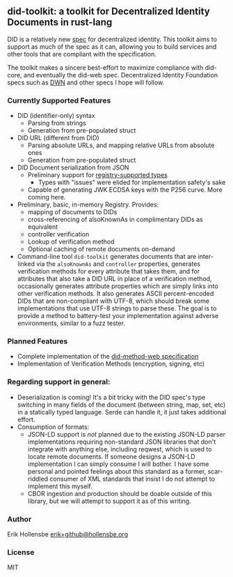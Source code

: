 ## did-toolkit: a toolkit for Decentralized Identity Documents in rust-lang

DID is a relatively new [spec](https://www.w3.org/TR/did-core/) for decentralized
identity. This toolkit aims to support as much of the spec as it can, allowing
you to build services and other tools that are compliant with the
specification.

The toolkit makes a sincere best-effort to maximize compliance with did-core,
and eventually the did-web spec. Decentralized Identity Foundation specs such
as [DWN](https://identity.foundation/decentralized-web-node/spec/) and other
specs I hope will follow.

### Currently Supported Features

-   DID (identifier-only) syntax
    -   Parsing from strings
    -   Generation from pre-populated struct
-   DID URL (different from DID)
    -   Parsing absolute URLs, and mapping relative URLs from absolute ones
    -   Generation from pre-populated struct
-   DID Document serialization from JSON
    -   Preliminary support for [registry-supported types](https://www.w3.org/TR/did-spec-registries/)
        -   Types with "issues" were elided for implementation safety's sake
    -   Capable of generating JWK ECDSA keys with the P256 curve. More coming here.
-   Preliminary, basic, in-memory Registry. Provides:
    -   mapping of documents to DIDs
    -   cross-referencing of alsoKnownAs in complimentary DIDs as equivalent
    -   controller verification
    -   Lookup of verification method
    -   Optional caching of remote documents on-demand
-   Command-line tool `did-toolkit` generates documents that are inter-linked via
    the `alsoKnownAs` and `controller` properties, generates verification methods
    for every attribute that takes them, and for attributes that also take a DID
    URL in place of a verification method, occasionally generates attribute
    properties which are simply links into other verification methods. It also
    generates ASCII percent-encoded DIDs that are non-compliant with UTF-8,
    which should break some implementations that use UTF-8 strings to parse
    these. The goal is to provide a method to battery-test your implementation
    against adverse environments, similar to a fuzz tester.

### Planned Features

-   Complete implementation of the [did-method-web specification](https://w3c-ccg.github.io/did-method-web/)
-   Implementation of Verification Methods (encryption, signing, etc)

### Regarding support in general:

-   Deserialization is coming! It's a bit tricky with the DID spec's type
    switching in many fields of the document (between string, map, set, etc) in a
    statically typed language. Serde can handle it, it just takes additional
    effort.
-   Consumption of formats:
    -   JSON-LD support is _not_ planned due to the existing JSON-LD parser
        implementations requiring non-standard JSON libraries that don't
        integrate with anything else, including reqwest, which is used to locate
        remote documents. If someone designs a JSON-LD implementation I can
        simply consume I will bother. I have some personal and pointed feelings
        about this standard as a former, scar-riddled consumer of XML standards
        that insist I do not attempt to implement this myself.
    -   CBOR ingestion and production should be doable outside of this library,
        but we will attempt to support it as of this writing.

### Author

Erik Hollensbe <erik+github@hollensbe.org>

### License

MIT
